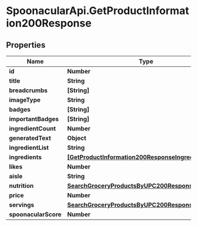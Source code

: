 # SpoonacularApi.GetProductInformation200Response

## Properties

Name | Type | Description | Notes
------------ | ------------- | ------------- | -------------
**id** | **Number** |  | 
**title** | **String** |  | 
**breadcrumbs** | **[String]** |  | 
**imageType** | **String** |  | 
**badges** | **[String]** |  | 
**importantBadges** | **[String]** |  | 
**ingredientCount** | **Number** |  | 
**generatedText** | **Object** |  | [optional] 
**ingredientList** | **String** |  | 
**ingredients** | [**[GetProductInformation200ResponseIngredientsInner]**](GetProductInformation200ResponseIngredientsInner.md) |  | 
**likes** | **Number** |  | 
**aisle** | **String** |  | 
**nutrition** | [**SearchGroceryProductsByUPC200ResponseNutrition**](SearchGroceryProductsByUPC200ResponseNutrition.md) |  | 
**price** | **Number** |  | 
**servings** | [**SearchGroceryProductsByUPC200ResponseServings**](SearchGroceryProductsByUPC200ResponseServings.md) |  | 
**spoonacularScore** | **Number** |  | 


